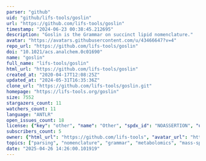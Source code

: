 ```yaml
---
parser: "github"
uid: "github/lifs-tools/goslin"
url: "https://github.com/lifs-tools/goslin"
timestamp: "2024-06-23 00:38:45.212695"
description: "Goslin is the Grammar on succinct lipid nomenclature."
avatar: "https://avatars.githubusercontent.com/u/43466647?v=4"
repo_url: "https://github.com/lifs-tools/goslin"
doi: "10.1021/acs.analchem.0c01690"
name: "goslin"
full_name: "lifs-tools/goslin"
html_url: "https://github.com/lifs-tools/goslin"
created_at: "2020-04-17T12:08:25Z"
updated_at: "2024-05-31T16:35:36Z"
clone_url: "https://github.com/lifs-tools/goslin.git"
homepage: "https://lifs-tools.org/goslin"
size: 7552
stargazers_count: 11
watchers_count: 11
language: "ANTLR"
open_issues_count: 18
license: {"key": "other", "name": "Other", "spdx_id": "NOASSERTION", "url": null, "node_id": "MDc6TGljZW5zZTA="}
subscribers_count: 5
owner: {"html_url": "https://github.com/lifs-tools", "avatar_url": "https://avatars.githubusercontent.com/u/43466647?v=4", "login": "lifs-tools", "type": "Organization"}
topics: ["parsing", "nomenclature", "grammar", "metabolomics", "mass-spectrometry", "lipid", "lipidomics"]
date: "2025-04-26 14:26:00.101919"
---
```

